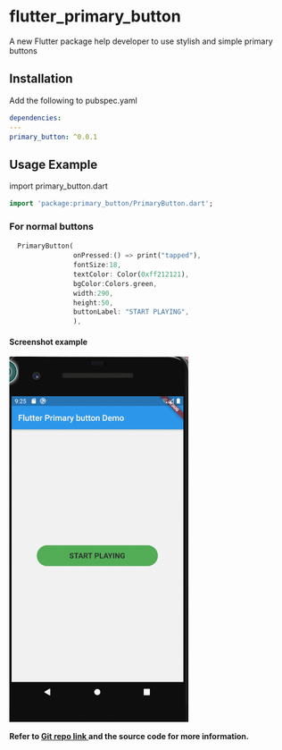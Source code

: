 # flutter_primary_button

A new Flutter package help developer to use stylish and simple primary buttons

## Installation

Add the following to pubspec.yaml

```yaml
dependencies:
---
primary_button: ^0.0.1
```

## Usage Example

import primary_button.dart

```dart
import 'package:primary_button/PrimaryButton.dart';
```

### For normal buttons

```dart
  PrimaryButton(
                onPressed:() => print("tapped"),
                fontSize:18,
                textColor: Color(0xff212121),
                bgColor:Colors.green,
                width:290,
                height:50,
                buttonLabel: "START PLAYING",
                ),
```

#### Screenshot example

![Package demo](screenshot.png)

**Refer to [Git repo link ](https://github.com/arorapuneet29/flutter_primary_button) and the source code for more information.**
